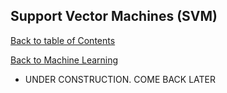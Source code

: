 ## Support Vector Machines (SVM)
[Back to table of Contents](../README.md)

[Back to Machine Learning](ml.md)

- UNDER CONSTRUCTION. COME BACK LATER